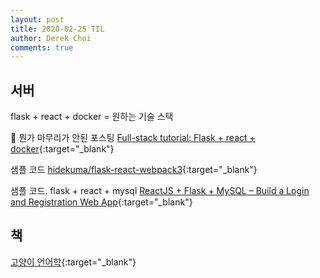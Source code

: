 ```yaml
---
layout: post
title: 2020-02-25 TIL
author: Derek Choi
comments: true
---
```


## 서버


flask + react + docker = 원하는 기술 스택

💩 뭔가 마무리가 안된 포스팅
[Full-stack tutorial:  Flask + react + docker](https://medium.com/@riken.mehta/full-stack-tutorial-flask-react-docker-420da3543c91){:target="_blank"}

샘플 코드
[hidekuma/flask-react-webpack3](https://github.com/hidekuma/Flask-React-Webpack3){:target="_blank"}

샘플 코드. flask + react + mysql
[ReactJS + Flask + MySQL –  Build a Login and Registration Web App](http://appsbuilders.org/guides/reactjs-flask-mysql-build-a-login-and-registration-web-app/){:target="_blank"}

## 책

[고양이 언어학](http://www.kyobobook.co.kr/product/detailViewKor.laf?ejkGb=KOR&mallGb=KOR&barcode=9791159314520&orderClick=LAG&Kc=&fbclid=IwAR1rbWBtNYY5sSNQEXhVnWJMDJfLTrNRSWR2DSA8ZeFsFi49fwqTSyPc9BA){:target="_blank"}
